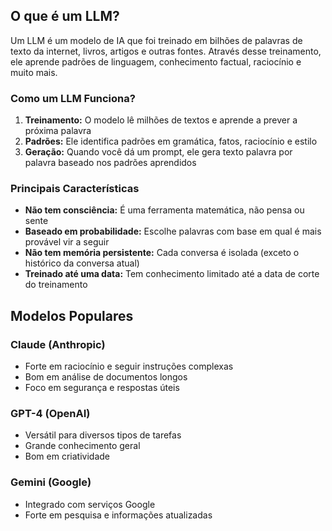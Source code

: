 ## O que é um LLM?

Um LLM é um modelo de IA que foi treinado em bilhões de palavras de texto da internet, livros, artigos e outras fontes. Através desse treinamento, ele aprende padrões de linguagem, conhecimento factual, raciocínio e muito mais.

### Como um LLM Funciona?

1. **Treinamento:** O modelo lê milhões de textos e aprende a prever a próxima palavra
2. **Padrões:** Ele identifica padrões em gramática, fatos, raciocínio e estilo
3. **Geração:** Quando você dá um prompt, ele gera texto palavra por palavra baseado nos padrões aprendidos

### Principais Características

- **Não tem consciência:** É uma ferramenta matemática, não pensa ou sente
- **Baseado em probabilidade:** Escolhe palavras com base em qual é mais provável vir a seguir
- **Não tem memória persistente:** Cada conversa é isolada (exceto o histórico da conversa atual)
- **Treinado até uma data:** Tem conhecimento limitado até a data de corte do treinamento

## Modelos Populares

### Claude (Anthropic)
- Forte em raciocínio e seguir instruções complexas
- Bom em análise de documentos longos
- Foco em segurança e respostas úteis

### GPT-4 (OpenAI)
- Versátil para diversos tipos de tarefas
- Grande conhecimento geral
- Bom em criatividade

### Gemini (Google)
- Integrado com serviços Google
- Forte em pesquisa e informações atualizadas